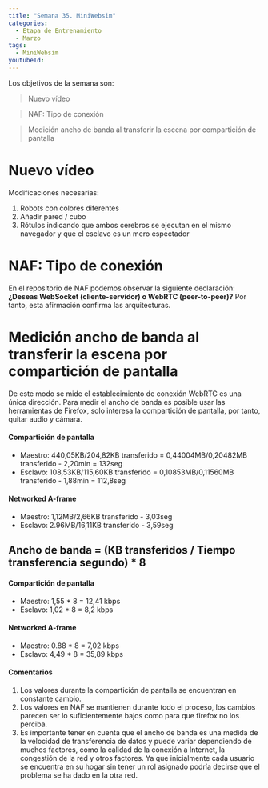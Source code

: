 ```yaml
---
title: "Semana 35. MiniWebsim"
categories:
  - Etapa de Entrenamiento
  - Marzo
tags:
  - MiniWebsim
youtubeId: 
---
```


Los objetivos de la semana son:

> Nuevo vídeo 

> NAF: Tipo de conexión 

> Medición ancho de banda al transferir la escena por compartición de pantalla

# Nuevo vídeo 

Modificaciones necesarias:

1. Robots con colores diferentes
2. Añadir pared / cubo 
3. Rótulos indicando que ambos cerebros se ejecutan en el mismo navegador y que el esclavo es un mero espectador

# NAF: Tipo de conexión

En el repositorio de NAF podemos observar la siguiente declaración:**¿Deseas WebSocket (cliente-servidor) o WebRTC (peer-to-peer)?** Por tanto, esta afirmación confirma las arquitecturas.

# Medición ancho de banda al transferir la escena por compartición de pantalla

De este modo se mide el establecimiento de conexión WebRTC es una única dirección. Para medir el ancho de  banda es posible usar las herramientas de Firefox, solo interesa la compartición de pantalla, por tanto, quitar audio y cámara. 

#### Compartición de pantalla 

* Maestro: 440,05KB/204,82KB transferido = 0,44004MB/0,20482MB transferido - 2,20min = 132seg
* Esclavo: 108,53KB/115,60KB transferido = 0,10853MB/0,11560MB transferido - 1,88min = 112,8seg

#### Networked A-frame

* Maestro: 1,12MB/2,66KB transferido - 3,03seg
* Esclavo: 2.96MB/16,11KB transferido - 3,59seg

## Ancho de banda = (KB transferidos / Tiempo transferencia segundo) * 8

#### Compartición de pantalla 

* Maestro: 1,55 * 8 = 12,41 kbps
* Esclavo: 1,02 * 8 = 8,2 kbps

#### Networked A-frame

* Maestro: 0.88 * 8 = 7,02 kbps
* Esclavo: 4,49 * 8 = 35,89 kbps

#### Comentarios 

1. Los valores durante la compartición de pantalla se encuentran en constante cambio.
2. Los valores en NAF se mantienen durante todo el proceso, los cambios parecen ser lo suficientemente bajos como para que firefox no los perciba. 
3. Es importante tener en cuenta que el ancho de banda es una medida de la velocidad de transferencia de datos y puede variar dependiendo de muchos factores, como la calidad de la conexión a Internet, la congestión de la red y otros factores. Ya que inicialmente cada usuario se encuentra en su hogar sin tener un rol asignado podría decirse que el problema se ha dado en la otra red.
